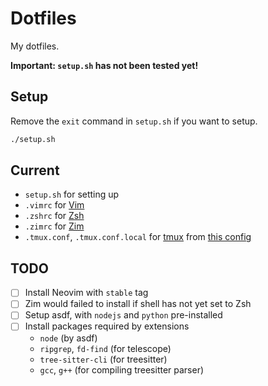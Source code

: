 # Dotfiles

My dotfiles.

**Important: `setup.sh` has not been tested yet!**

## Setup

Remove the `exit` command in `setup.sh` if you want to setup.

```sh
./setup.sh
```

## Current

- `setup.sh` for setting up
- `.vimrc` for [Vim](https://github.com/vim/vim)
- `.zshrc` for [Zsh](https://www.zsh.org/)
- `.zimrc` for [Zim](https://github.com/zimfw/zimfw)
- `.tmux.conf`, `.tmux.conf.local` for [tmux](https://github.com/tmux/tmux) from [this config](https://github.com/gpakosz/.tmux.git)

## TODO

- [ ] Install Neovim with `stable` tag
- [ ] Zim would failed to install if shell has not yet set to Zsh
- [ ] Setup asdf, with `nodejs` and `python` pre-installed
- [ ] Install packages required by extensions
  - `node` (by asdf)
  - `ripgrep`, `fd-find` (for telescope)
  - `tree-sitter-cli` (for treesitter)
  - `gcc`, `g++` (for compiling treesitter parser)

